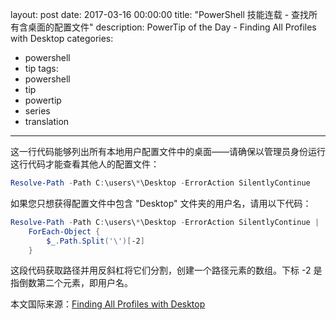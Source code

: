 layout: post
date: 2017-03-16 00:00:00
title: "PowerShell 技能连载 - 查找所有含桌面的配置文件"
description: PowerTip of the Day - Finding All Profiles with Desktop
categories:
- powershell
- tip
tags:
- powershell
- tip
- powertip
- series
- translation
---
这一行代码能够列出所有本地用户配置文件中的桌面——请确保以管理员身份运行这行代码才能查看其他人的配置文件：

```powershell
Resolve-Path -Path C:\users\*\Desktop -ErrorAction SilentlyContinue
```

如果您只想获得配置文件中包含 "Desktop" 文件夹的用户名，请用以下代码：

```powershell
Resolve-Path -Path C:\users\*\Desktop -ErrorAction SilentlyContinue |
    ForEach-Object { 
        $_.Path.Split('\')[-2]
    }
```

这段代码获取路径并用反斜杠将它们分割，创建一个路径元素的数组。下标 -2 是指倒数第二个元素，即用户名。

<!--more-->
本文国际来源：[Finding All Profiles with Desktop](http://community.idera.com/powershell/powertips/b/tips/posts/finding-all-profiles-with-desktop)
